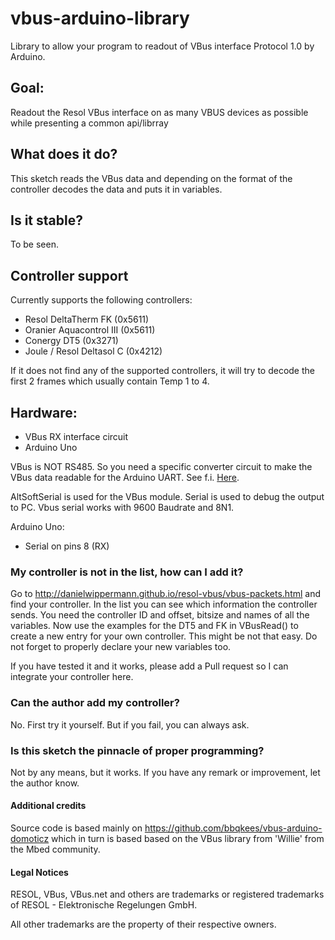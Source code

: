 # vbus-arduino-library
Library to allow your program to readout of VBus interface Protocol 1.0 by Arduino.

## Goal:
Readout the Resol VBus interface on as many VBUS devices as possible while presenting a common api/librray

## What does it do?
This sketch reads the VBus data and depending on the format of the controller decodes the data and puts it in variables.

## Is it stable?
To be seen.

## Controller support
Currently supports the following controllers:
* Resol DeltaTherm FK (0x5611)
* Oranier Aquacontrol III (0x5611)
* Conergy DT5 (0x3271)
* Joule / Resol Deltasol C (0x4212)

If it does not find any of the supported controllers, it will try to decode the first 2 frames which usually contain Temp 1 to 4.

## Hardware:
* VBus RX interface circuit
* Arduino Uno

VBus is NOT RS485. So you need a specific converter circuit to make the VBus data readable for the Arduino UART.
See f.i. [Here](https://piamble.wordpress.com/tag/vbus/).


AltSoftSerial is used for the VBus module.
Serial is used to debug the output to PC. 
Vbus serial works with 9600 Baudrate and 8N1.

Arduino Uno:
* Serial  on pins  8 (RX)


### My controller is not in the list, how can I add it?
Go to http://danielwippermann.github.io/resol-vbus/vbus-packets.html
and find your controller. In the list you can see which information the controller sends.
You need the controller ID and offset, bitsize and names of all the variables.
Now use the examples for the DT5 and FK in VBusRead() to create a new entry for your own controller.
This might be not that easy.
Do not forget to properly declare your new variables too.

If you have tested it and it works, please add a Pull request so I can integrate your controller here.

### Can the author add my controller?
No. First try it yourself. But if you fail, you can always ask.

### Is this sketch the pinnacle of proper programming?
Not by any means, but it works.
If you have any remark or improvement, let the author know.

#### Additional credits
Source code is based mainly on https://github.com/bbqkees/vbus-arduino-domoticz which in turn is based based on the VBus library from 'Willie' from the Mbed community.

#### Legal Notices
RESOL, VBus, VBus.net and others are trademarks or registered trademarks of RESOL - Elektronische Regelungen GmbH.

All other trademarks are the property of their respective owners.
